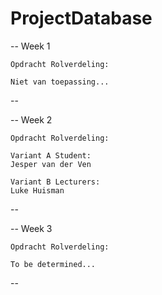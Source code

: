 # ProjectDatabase
-- Week 1
  
    Opdracht Rolverdeling:

    Niet van toepassing...

--

-- Week 2
 
    Opdracht Rolverdeling:

    Variant A Student:
    Jesper van der Ven

    Variant B Lecturers:
    Luke Huisman

--

-- Week 3

    Opdracht Rolverdeling:

    To be determined...

--
